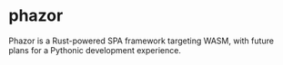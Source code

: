 # phazor
Phazor is a Rust-powered SPA framework targeting WASM, with future plans for a Pythonic development experience. 

